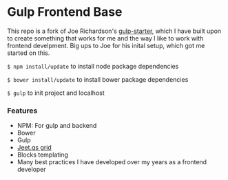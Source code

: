 # Gulp Frontend Base

This repo is a fork of Joe Richardson's [gulp-starter](https://github.com/dope/gulp-starter), which I have built upon to create something that works for me and the way I like to work with frontend develpment. Big ups to Joe for his inital setup, which got me started on this.

`$ npm install/update` to install node package dependencies

`$ bower install/update` to install bower package dependencies

`$ gulp` to init project and localhost


### Features 

- NPM: For gulp and backend
- Bower
- Gulp
- [Jeet.gs grid](http://jeet.gs)
- Blocks templating
- Many best practices I have developed over my years as a frontend developer
